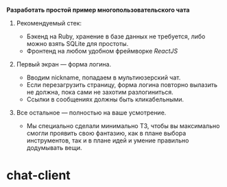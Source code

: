 __Разработать простой пример многопользовательского чата__

1. Рекомендуемый стек:
    - Бэкенд на Ruby, хранение в базе данных не требуется,
либо можно взять SQLite для простоты.
    - Фронтенд на любом удобном фреймворке *ReactJS*

2. Первый экран — форма логина.
    - Вводим nickname, попадаем в мультиюзерский чат.
    - Если перезагрузить страницу, форма логина повторно вылазить не должна, пока сами не захотим разлогиниться.
    - Ссылки в сообщениях должны быть кликабельными.

3. Все остальное — полностью на ваше усмотрение.
    - Мы специально сделали минимально ТЗ,
чтобы вы максимально смогли проявить свою фантазию,
как в плане выбора инструментов, так и в плане идей
и умение правильно додумывать вещи.
# chat-client
